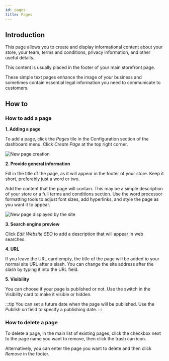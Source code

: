 ```yaml
---
id: pages
title: Pages
---
```


## Introduction

This page allows you to create and display informational content about your store, your team, terms and conditions, privacy information, and other useful details.

This content is usually placed in the footer of your main storefront page.

These simple text pages enhance the image of your business and sometimes contain essential legal information you need to communicate to customers.

## How to

### How to add a page

**1. Adding a page**

To add a page, click the _Pages_ tile in the Configuration section of the dashboard menu. Click _Create&nbsp;Page_ at the top right corner.

![New page creation](/assets/dashboard-config/config18.JPG)

**2. Provide general information**

Fill in the title of the page, as it will appear in the footer of your store. Keep it short, preferably just a word or two.

Add the content that the page will contain. This may be a simple description of your store or a full terms and conditions section. Use the word processor formatting tools to adjust font sizes, add hyperlinks, and style the page as you want it to appear.

![New page displayed by the site](/assets/dashboard-config/config19.JPG)

**3. Search engine preview**

Click _Edit&nbsp;Website&nbsp;SEO_ to add a description that will appear in web searches.

**4. URL**

If you leave the URL card empty, the title of the page will be added to your normal site URL after a slash. You can change the site address after the slash by typing it into the URL field.

**5. Visibility**

You can choose if your page is published or not. Use the switch in the Visibility card to make it visible or hidden.

:::tip
You can set a future date when the page will be published. Use the _Publish on_ field to specify a publishing date.
:::

### How to delete a page

To delete a page, in the main list of existing pages, click the checkbox next to the page name you want to remove, then click the trash can icon.

Alternatively, you can enter the page you want to delete and then click _Remove_ in the footer.
